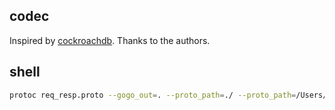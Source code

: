 ## codec

Inspired by [cockroachdb](https://github.com/cockroachdb/cockroach/tree/master/rpc/codec). Thanks to the authors.

## shell

```sh
protoc req_resp.proto --gogo_out=. --proto_path=./ --proto_path=/Users/felix/go/src/github.com/
```